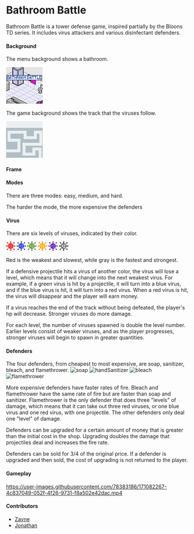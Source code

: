 # Bathroom Battle

Bathroom Battle is a tower defense game, inspired partially by the Bloons TD series. It includes virus attackers and various disinfectant defenders.  

#### Background
The menu background shows a bathroom.

![Image](https://github.com/Shulker125/TowerDefense/blob/master/Tower_Defense/src/imgs/homescreen.png?raw=true)

The game background shows the track that the viruses follow.

![Image](https://github.com/Shulker125/TowerDefense/blob/master/Tower_Defense/src/imgs/Background.png?raw=true)

#### Frame


#### Modes
There are three modes: easy, medium, and hard.

The harder the mode, the more expensive the defenders 

#### Virus
There are six levels of viruses, indicated by their color. 

![Image](https://github.com/Shulker125/TowerDefense/blob/master/Tower_Defense/src/imgs/virus1.png?raw=true)
![Image](https://github.com/Shulker125/TowerDefense/blob/master/Tower_Defense/src/imgs/virus2.png?raw=true)
![Image](https://github.com/Shulker125/TowerDefense/blob/master/Tower_Defense/src/imgs/virus3.png?raw=true)
![Image](https://github.com/Shulker125/TowerDefense/blob/master/Tower_Defense/src/imgs/virus4.png?raw=true)
![Image](https://github.com/Shulker125/TowerDefense/blob/master/Tower_Defense/src/imgs/virus5.png?raw=true)
![Image](https://github.com/Shulker125/TowerDefense/blob/master/Tower_Defense/src/imgs/virus6.png?raw=true)

Red is the weakest and slowest, while gray is the fastest and strongest.

If a defensive projectile hits a virus of another color, the virus will lose a level, which means that it will change into the next weakest virus. For example, if a green virus is hit by a projectile, it will turn into a blue virus, and if the blue virus is hit, it will turn into a red virus. When a red virus is hit, the virus will disappear and the player will earn money. 

If a virus reaches the end of the track without being defeated, the player's hp will decrease. Stronger viruses do more damage.

For each level, the number of viruses spawned is double the level number. Earlier levels consist of weaker viruses, and as the player progresses, stronger viruses will begin to spawn in greater quantities. 

#### Defenders
The four defenders, from cheapest to most expensive, are soap, sanitizer, bleach, and flamethrower. 
![soap](https://user-images.githubusercontent.com/78383186/171507053-638f08ca-c75d-44f7-a67b-ccaceac733da.png)
![handSanitizer](https://user-images.githubusercontent.com/78383186/171507066-6bfe69f2-7688-4eb8-a597-3b78dcacd48d.png)
![bleach](https://user-images.githubusercontent.com/78383186/171507078-d2f55835-00d6-490c-a8f9-ca4beeb2bac0.png)
![flamethrower](https://user-images.githubusercontent.com/78383186/171507083-67f490f8-61de-488d-a64e-7b96b8e3c066.png)

More expensive defenders have faster rates of fire. Bleach and flamethrower have the same rate of fire but are faster than soap and sanitizer. Flamethrower is the only defender that does three "levels" of damage, which means that it can take out three red viruses, or one blue virus and one red virus, with one projectile. The other defenders only deal one "level" of damage.

Defenders can be upgraded for a certain amount of money that is greater than the initial cost in the shop. Upgrading doubles the damage that projectiles deal and increases the fire rate.

Defenders can be sold for 3/4 of the original price. If a defender is upgraded and then sold, the cost of upgrading is not returned to the player.

#### Gameplay


https://user-images.githubusercontent.com/78383186/171082267-4c837049-052f-4f26-9731-f8a502e42dac.mp4



#### Contributors
- [Zayne](https://github.com/Shulker125)
- [Jonathan](https://github.com/nwhee)
